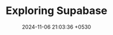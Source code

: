 ---
layout: post
title:  "Exploring Supabase"
description: "Exploring Supabase as a database and storage layer with Vercel"
date:   2024-11-06 21:03:36 +0530
---